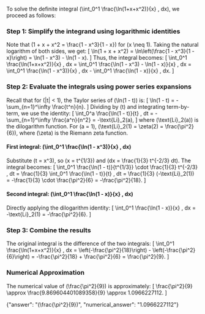 


To solve the definite integral \(\int_0^1 \frac{\ln(1+x+x^2)}{x} \, dx\), we proceed as follows:

### Step 1: Simplify the integrand using logarithmic identities
Note that \(1 + x + x^2 = \frac{1 - x^3}{1 - x}\) for \(x \neq 1\). Taking the natural logarithm of both sides, we get:
\[
\ln(1 + x + x^2) = \ln\left(\frac{1 - x^3}{1 - x}\right) = \ln(1 - x^3) - \ln(1 - x).
\]
Thus, the integral becomes:
\[
\int_0^1 \frac{\ln(1+x+x^2)}{x} \, dx = \int_0^1 \frac{\ln(1 - x^3) - \ln(1 - x)}{x} \, dx = \int_0^1 \frac{\ln(1 - x^3)}{x} \, dx - \int_0^1 \frac{\ln(1 - x)}{x} \, dx.
\]

### Step 2: Evaluate the integrals using power series expansions
Recall that for \(|t| < 1\), the Taylor series of \(\ln(1 - t)\) is:
\[
\ln(1 - t) = -\sum_{n=1}^\infty \frac{t^n}{n}.
\]
Dividing by \(t\) and integrating term-by-term, we use the identity:
\[
\int_0^a \frac{\ln(1 - t)}{t} \, dt = -\sum_{n=1}^\infty \frac{a^n}{n^2} = -\text{Li}_2(a),
\]
where \(\text{Li}_2(a)\) is the dilogarithm function. For \(a = 1\), \(\text{Li}_2(1) = \zeta(2) = \frac{\pi^2}{6}\), where \(\zeta\) is the Riemann zeta function.

#### First integral: \(\int_0^1 \frac{\ln(1 - x^3)}{x} \, dx\)
Substitute \(t = x^3\), so \(x = t^{1/3}\) and \(dx = \frac{1}{3} t^{-2/3} dt\). The integral becomes:
\[
\int_0^1 \frac{\ln(1 - t)}{t^{1/3}} \cdot \frac{1}{3} t^{-2/3} \, dt = \frac{1}{3} \int_0^1 \frac{\ln(1 - t)}{t} \, dt = \frac{1}{3} (-\text{Li}_2(1)) = -\frac{1}{3} \cdot \frac{\pi^2}{6} = -\frac{\pi^2}{18}.
\]

#### Second integral: \(\int_0^1 \frac{\ln(1 - x)}{x} \, dx\)
Directly applying the dilogarithm identity:
\[
\int_0^1 \frac{\ln(1 - x)}{x} \, dx = -\text{Li}_2(1) = -\frac{\pi^2}{6}.
\]

### Step 3: Combine the results
The original integral is the difference of the two integrals:
\[
\int_0^1 \frac{\ln(1+x+x^2)}{x} \, dx = \left(-\frac{\pi^2}{18}\right) - \left(-\frac{\pi^2}{6}\right) = -\frac{\pi^2}{18} + \frac{\pi^2}{6} = \frac{\pi^2}{9}.
\]

### Numerical Approximation
The numerical value of \(\frac{\pi^2}{9}\) is approximately:
\[
\frac{\pi^2}{9} \approx \frac{9.869604401089358}{9} \approx 1.0966227112.
\]

{"answer": "\(\frac{\pi^2}{9}\)", "numerical_answer": "1.0966227112"}